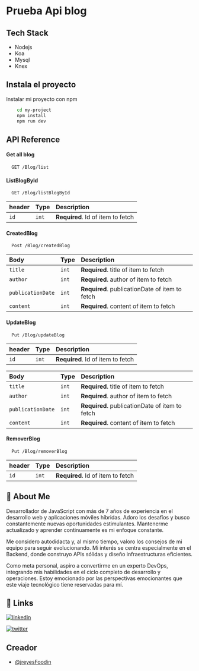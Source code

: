 
# Prueba Api blog


## Tech Stack

- Nodejs
- Koa
- Mysql
- Knex

## Instala el proyecto

Instalar mi proyecto con npm

```bash
    cd my-project
    npm install
    npm run dev
```

## API Reference

#### Get all blog

```http
  GET /Blog/list
```


#### ListBlogById

```http
  GET /Blog/listBlogById
```

| header | Type     | Description                       |
| :-------- | :------- | :-------------------------------- |
| `id`      | `int` | **Required**. Id of item to fetch |

####  CreatedBlog

```http
  Post /Blog/createdBlog
```

| Body | Type     | Description                       |
| :-------- | :------- | :-------------------------------- |
| `title`      | `int` | **Required**. title of item to fetch |
| `author`      | `int` | **Required**. author of item to fetch |
| `publicationDate`      | `int` | **Required**. publicationDate of item to fetch |
| `content`      | `int` | **Required**. content of item to fetch |


####  UpdateBlog

```http
  Put /Blog/updateBlog
```

| header | Type     | Description                       |
| :-------- | :------- | :-------------------------------- |
| `id`      | `int` | **Required**. Id of item to fetch |

| Body | Type     | Description                       |
| :-------- | :------- | :-------------------------------- |
| `title`      | `int` | **Required**. title of item to fetch |
| `author`      | `int` | **Required**. author of item to fetch |
| `publicationDate`      | `int` | **Required**. publicationDate of item to fetch |
| `content`      | `int` | **Required**. content of item to fetch |


####  RemoverBlog

```http
  Put /Blog/removerBlog
```

| header | Type     | Description                       |
| :-------- | :------- | :-------------------------------- |
| `id`      | `int` | **Required**. Id of item to fetch |


## 🚀 About Me
Desarrollador de JavaScript con más de 7 años de experiencia en el desarrollo web y aplicaciones móviles híbridas. Adoro los desafíos y busco constantemente nuevas oportunidades estimulantes. Mantenerme actualizado y aprender continuamente es mi enfoque constante.

Me considero autodidacta y, al mismo tiempo, valoro los consejos de mi equipo para seguir evolucionando. Mi interés se centra especialmente en el Backend, donde construyo APIs sólidas y diseño infraestructuras eficientes.

Como meta personal, aspiro a convertirme en un experto DevOps, integrando mis habilidades en el ciclo completo de desarrollo y operaciones. Estoy emocionado por las perspectivas emocionantes que este viaje tecnológico tiene reservadas para mí.


## 🔗 Links

[![linkedin](https://img.shields.io/badge/linkedin-0A66C2?style=for-the-badge&logo=linkedin&logoColor=white)](https://www.linkedin.com/in/juan-reyes-celestino-48b82857/)

[![twitter](https://img.shields.io/badge/twitter-1DA1F2?style=for-the-badge&logo=twitter&logoColor=white)](https://twitter.com/helloJuanxoRc)


## Creador

- [@jreyesFoodin](https://github.com/jreyesFoodin)